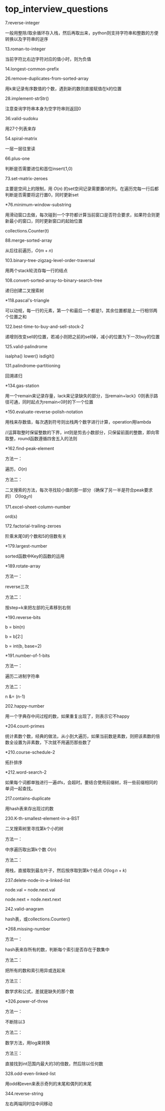 # top_interview_questions
7.reverse-integer

一般用整除/取余循环存入栈，然后再取出来，python则支持字符串和整数的方便转换以及字符串的逆序



13.roman-to-integer

当前字符比右边字符对应的值小时，则为负值



14.longest-common-prefix



26.remove-duplicates-from-sorted-array

用k来记录有序数值的个数，遇到新的数则直接赋值在k的位置



28.implement-strStr()

注意查询字符串本身为空字符串则返回0



36.valid-sudoku

用27个列表来存



54.spiral-matrix

一层一层往里读



66.plus-one

判断是否需要进位和首位insert(1,0)



73.set-matrix-zeroes

主要是空间上的限制，用 $O(n)$ 的set空间记录需要置0的列。在遍历完每一行后都判断是否需要将这行置0，同时更新set



*76.minimum-window-substring

用滑动窗口去做，每次碰到一个字符都计算当前窗口是否符合要求，如果符合则更新最小的窗口，同时更新窗口的起始位置

collections.Counter(t) 



88.merge-sorted-array

从后往前遍历，$O(m+n)$



103.binary-tree-zigzag-level-order-traversal

用两个stack轮流存每一行的结点



108.convert-sorted-array-to-binary-search-tree

递归创建二叉搜索树



*118.pascal's-triangle

可以动规，每一行的元素，第一个和最后一个都是1，其余位置都是上一行相邻两个位置之和



122.best-time-to-buy-and-sell-stock-2

递增则改变sell的位置，若减小则把之前的sell掉，减小的位置为下一次buy的位置



125.valid-palindrome

isalpha()  lower()  isdigit()



131.palindrome-partitioning

回溯递归



*134.gas-station

用一个remain来记录存量，lack来记录缺失的部分，当remain+lack》0则表示路径可通，同时起点为remain<0时的下一个位置



*150.evaluate-reverse-polish-notation

用栈来存数值，每次遇到符号则出栈两个数字进行计算，operation用lambda

//运算取整时保留整数的下界，int则是剪去小数部分，只保留前面的整数，即向零取整，round函数遵循四舍五入的法则



*162.find-peak-element

方法一：

遍历，$O(n)$

方法二：

二叉搜索的方法，每次寻找较小值的那一部分（确保了另一半是符合peak要求的） $O(\log_2 n)$



171.excel-sheet-column-number

ord(s)



172.factorial-trailing-zeroes

阶乘末尾0的个数和5的倍数有关



*179.largest-number

sorted函数中Key的函数的运用



*189.rotate-array

方法一：

reverse三次

方法二：

按step=k来把左部的元素移到右侧



*190.reverse-bits

b = bin(n)

b = b[2:]

b = int(b, base=2)



*191.number-of-1-bits

方法一：

遍历二进制字符串

方法二：

n &= (n-1)



202.happy-number

用一个字典存中间过程的数，如果重复出现了，则表示它不happy



*204.count-primes

统计素数个数，经典的做法，从小到大遍历，如果当前数是素数，则把该素数的倍数全设置为非素数，下次就不用遍历那些数了



*210.course-schedule-2

拓扑排序



*212.word-search-2

如果每个词都单独进行一遍dfs，会超时。要结合使用前缀树，将一些前缀相同的单词一起查找。



217.contains-duplicate

用hash表来存出现过的数



230.K-th-smallest-element-in-a-BST

二叉搜索树里寻找第k个小的树

方法一：

中序遍历取出第k个数 $O(n)$ 

方法二：

用栈，直接取到最左叶子，然后按序取到第k个结点 $O(\log n +k)$



237.delete-node-in-a-linked-list

node.val = node.next.val

node.next = node.next.next



242.valid-anagram

hash表，或collections.Counter()



*268.missing-number

方法一：

hash表来存所有的数，判断每个索引是否存在于数集中

方法二：

把所有的数和索引用异或连起来

方法三：

数学求和公式，差就是缺失的那个数



*326.power-of-three

方法一：

不断除以3

方法二：

数学方法，用log来转换

方法三：

直接找到int范围内最大的3的倍数，然后除以任何数



328.odd-even-linked-list

用odd和even来表示奇列的末尾和偶列的末尾



344.reverse-string

左右两端同时往中间移动